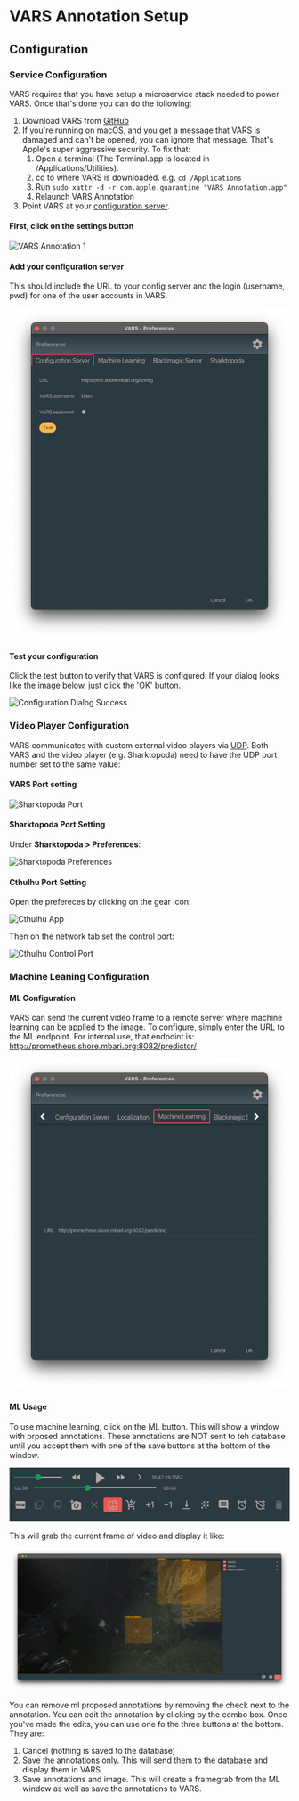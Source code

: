 # VARS Annotation Setup

## Configuration

### Service Configuration

VARS requires that you have setup a microservice stack needed to power VARS. Once that's done you can do the following:

1. Download VARS from [GitHub](https://github.com/mbari-media-management/vars-annotation/releases)
2. If you're running on macOS, and you get a message that VARS is damaged and can't be opened, you can ignore that message. That's Apple's super aggressive security. To fix that:
    1. Open a terminal (The Terminal.app is located in /Applications/Utilities).
    2. cd to where VARS is downloaded. e.g. `cd /Applications`
    3. Run `sudo xattr -d -r com.apple.quarantine "VARS Annotation.app"`
    4. Relaunch VARS Annotation
3. Point VARS at your [configuration server](https://github.com/mbari-media-management/raziel).

#### First, click on the settings button

![VARS Annotation 1](assets/images/VARSAnnotation1.jpeg)

#### Add your configuration server

This should include the URL to your config server and the login (username, pwd) for one of the user accounts in VARS.

![Configuration Dialog](assets/images/ConfigServerDialog.png)

#### Test your configuration

Click the test button to verify that VARS is configured. If your dialog looks like the image below, just click the 'OK' button.

![Configuration Dialog Success](assets/images/ConfigServerDialogSuccess.png)

### Video Player Configuration

VARS communicates with custom external video players via [UDP](https://en.wikipedia.org/wiki/User_Datagram_Protocol). Both VARS and the video player (e.g. Sharktopoda) need to have the UDP port number set to the same value:

#### VARS Port setting

![Sharktopoda Port](assets/images/SharktopodaDialogPort.jpeg)

#### Sharktopoda Port Setting

Under __Sharktopoda > Preferences__:

![Sharktopoda Preferences](assets/images/SharktopodaPrefs.png)

#### Cthulhu Port Setting

Open the prefereces by clicking on the gear icon:

![Cthulhu App](assets/images/CthulhuControlsPrefs.jpeg)

Then on the network tab set the control port:

![Cthulhu Control Port](assets/images/CthulhuPrefsNetworkPort.jpeg)

### Machine Leaning Configuration

#### ML Configuration

VARS can send the current video frame to a remote server where machine learning can be applied to the image. To configure, simply enter the URL to the ML endpoint. For internal use, that endpoint is: <http://prometheus.shore.mbari.org:8082/predictor/>

![Machine Learning Endpoint](assets/images/MachineLearningConfiguration.png)

#### ML Usage

To use machine learning, click on the ML button. This will show a window with prposed annotations. These annotations are NOT sent to teh database until you accept them with one of the save buttons at the bottom of the window.

![Machine Learning Button](assets/images/MachineLearningButton.png)

This will grab the current frame of video and display it like:

![Machine Learning Window](assets/images/MLDisplay.png)

You can remove ml proposed annotations by removing the check next to the annotation. You can edit the annotation by clicking by the combo box. Once you've made the edits, you can use one fo the three buttons at the bottom. They are:

1. Cancel (nothing is saved to the database)
2. Save the annotations only. This will send them to the database and display them in VARS.
3. Save annotations and image. This will create a framegrab from the ML window as well as save the annotations to VARS.


